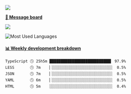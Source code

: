 [![](https://count.getloli.com/get/@SmaIIstars.github.readme)](https://count.getloli.com/)


[**💬 Message board**](https://chat.getloli.com/room/@SmaIIstars.github)

[![](https://chat.getloli.com/room/@SmaIIstars.github/svg?width=600&height=100&limit=20&theme=light&fontSize=14)](https://chat.getloli.com/room/@SmaIIstars.github)


![Most Used Languages](https://github-readme-stats.vercel.app/api/top-langs/?username=SmaIIstars&theme=dark&layout=compact)

<!-- waka-box start -->
#### <a href="https://gist.github.com/e31f5e1b7a15ee54e2fc8fca68aa5e2b" target="_blank">📊 Weekly development breakdown</a>
```text
TypeScript 🕓 25h5m ███████████████████████████▍ 97.9%
LESS       🕓 7m    ▏░░░░░░░░░░░░░░░░░░░░░░░░░░░  0.5%
JSON       🕓 7m    ▏░░░░░░░░░░░░░░░░░░░░░░░░░░░  0.5%
YAML       🕓 6m    ▏░░░░░░░░░░░░░░░░░░░░░░░░░░░  0.5%
HTML       🕓 5m    ░░░░░░░░░░░░░░░░░░░░░░░░░░░░  0.4%
```
<!-- Powered by https://github.com/YouEclipse/waka-box-go . -->
<!-- waka-box end -->
